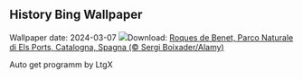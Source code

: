 ## History Bing Wallpaper
Wallpaper date: 2024-03-07
![](https://www.bing.com/th?id=OHR.TarragonaSpain_IT-IT1704210976_UHD.jpg&w=1000)Download: [Roques de Benet, Parco Naturale di Els Ports, Catalogna, Spagna (© Sergi Boixader/Alamy)](https://www.bing.com/th?id=OHR.TarragonaSpain_IT-IT1704210976_UHD.jpg)

Auto get programm by LtgX
